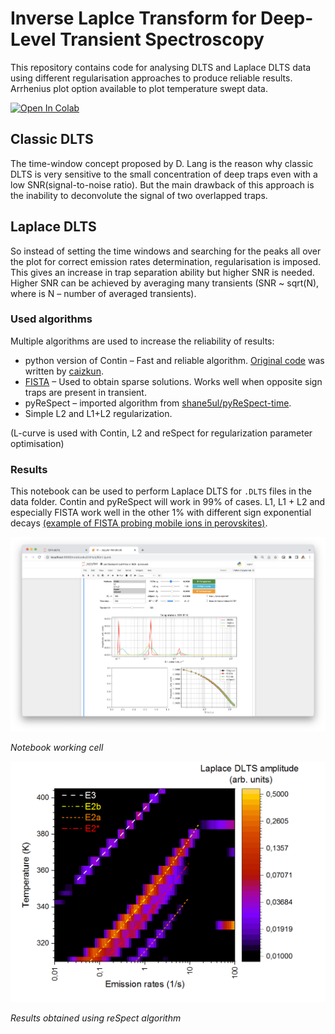 # Inverse Laplce Transform for Deep-Level Transient Spectroscopy

This repository contains code for analysing DLTS and Laplace DLTS data using different regularisation approaches to produce reliable results. Arrhenius plot option available to plot temperature swept data.

[![Open In Colab](https://colab.research.google.com/assets/colab-badge.svg)](https://colab.research.google.com/github/nocliper/ilt/blob/master/colab-ilt.ipynb)

## Classic DLTS
The time-window concept proposed by D. Lang is the reason why classic DLTS is very sensitive to the small concentration of deep traps even with a low SNR(signal-to-noise ratio). But the main drawback of this approach is the inability to deconvolute the signal of two overlapped traps. 

## Laplace DLTS
So instead of setting the time windows and searching for the peaks all over the plot for correct emission rates determination, regularisation is imposed. This gives an increase in trap separation ability but higher SNR is needed. Higher SNR can be achieved by averaging many transients (SNR ~ sqrt(N), where is N – number of averaged transients).

### Used algorithms
Multiple algorithms are used to increase the reliability of results:
* python version of Contin – Fast and reliable algorithm. [Original code](https://github.com/caizkun/pyilt) was written by [caizkun](https://github.com/caizkun). 
* [FISTA](https://github.com/JeanKossaifi/FISTA) – Used to obtain sparse solutions. Works well when opposite sign traps are present in transient.
* pyReSpect – imported algorithm from [shane5ul/pyReSpect-time](https://github.com/shane5ul/pyReSpect-time).
* Simple L2 and L1+L2 regularization.

(L-curve is used with Contin, L2 and reSpect for regularization parameter optimisation)

### Results
This notebook can be used to perform Laplace DLTS for `.DLTS` files in the data folder. Contin and pyReSpect will work in 99% of cases. L1, L1 + L2 and especially FISTA work well in the other 1% with different sign exponential decays [(example of FISTA probing mobile ions in perovskites)](https://doi.org/10.1103/PhysRevApplied.13.034018). 

<p style="text-align:center;">
  <img src="screenshot.png" width="600">
</p>

*Notebook working cell*

<img src="results.png" width="600" class="center">

*Results obtained using reSpect algorithm*
